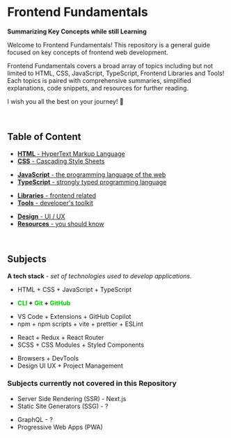 # Frontend Fundamentals

**Summarizing Key Concepts while still Learning**

Welcome to Frontend Fundamentals! This repository is a general guide focused on key concepts of frontend web development.

Frontend Fundamentals covers a broad array of topics including but not limited to HTML, CSS, JavaScript, TypeScript, Frontend Libraries and Tools! Each topics is paired with comprehensive summaries, simplified explanations, code snippets, and resources for further reading.

I wish you all the best on your journey! 🙌

<br>

## Table of Content

- [**HTML** - HyperText Markup Language](./1-html/README.md)
- [**CSS** - Cascading Style Sheets](./2-css/README.md)

<div></div>

- [**JavaScript** - the programming language of the web](./3-js/README.md)
- [**TypeScript** - strongly typed programming language](./4-ts/README.md)

<div></div>

- [**Libraries** - frontend related](./5-libraries/README.md)
- [**Tools** - developer's toolkit](./6-tools/README.md)

<div></div>

- [**Design** - UI / UX](./7-design/README.md)
- [**Resources** - you should know](./resources.md)

<br>

## Subjects

**A tech stack** - _set of technologies used to develop applications._

<div></div>

- HTML + CSS + JavaScript + TypeScript
- <p style="font-weight: bold;"><span style="color: #03C804;">CLI</span> + <span style="color: #03C804;">Git</span> + <span style="color: #03C804;">GitHub</span></p>

<div></div>

- VS Code + Extensions + GitHub Copilot
- npm + npm scripts + vite + prettier + ESLint

<div></div>

- React + Redux + React Router
- SCSS + CSS Modules + Styled Components

<div></div>

- Browsers + DevTools
- Design UI UX + Project Management

<div></div>

### Subjects currently not covered in this Repository

- Server Side Rendering (SSR) - Next.js
- Static Site Generators (SSG) - ?

<div></div>

- GraphQL - ?
- Progressive Web Apps (PWA)

<div></div>

<br>
